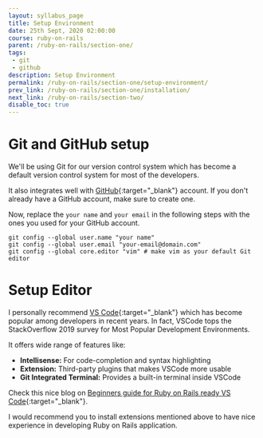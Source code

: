 ```yaml
---
layout: syllabus_page
title: Setup Environment
date: 25th Sept, 2020 02:00:00
course: ruby-on-rails
parent: /ruby-on-rails/section-one/
tags:
 - git
 - github
description: Setup Environment
permalink: /ruby-on-rails/section-one/setup-environment/
prev_link: /ruby-on-rails/section-one/installation/
next_link: /ruby-on-rails/section-two/
disable_toc: true
---
```


# Git and GitHub setup

We'll be using Git for our version control system which has become a default version control system for most of the developers.

It also integrates well with [GitHub](https://github.com){:target="\_blank"} account. If you don't already have a GitHub account, make sure to create one.

Now, replace the `your name` and `your email` in the following steps with the ones you used for your GitHub account.

```shell
git config --global user.name "your name"
git config --global user.email "your-email@domain.com"
git config --global core.editor "vim" # make vim as your default Git editor
```

# Setup Editor

I personally recommend [VS Code](https://code.visualstudio.com/){:target="_blank"} which has become popular among developers in recent years. In fact, VSCode tops the StackOverflow 2019 survey for Most Popular Development Environments.

It offers wide range of features like:

- __Intellisense:__ For code-completion and syntax highlighting
- __Extension:__  Third-party plugins that makes VSCode more usable
- __Git Integrated Terminal:__ Provides a built-in terminal inside VSCode

Check this nice blog on [Beginners guide for Ruby on Rails ready VS Code](https://medium.com/@ivanraybuglosa/beginners-guide-for-a-ruby-on-rails-ready-visual-studio-code-da9fe77a1356){:target="_blank"}.

I would recommend you to install extensions mentioned above to have nice experience in developing Ruby on Rails application.
